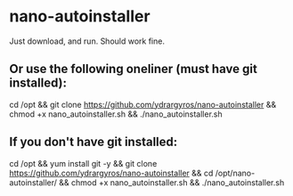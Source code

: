 # nano-autoinstaller
Just download, and run. Should work fine.

## Or use the following oneliner (must have git installed):
cd /opt && git clone https://github.com/ydrargyros/nano-autoinstaller && chmod +x nano_autoinstaller.sh && ./nano_autoinstaller.sh

## If you don't have git installed:
cd /opt && yum install git -y && git clone https://github.com/ydrargyros/nano-autoinstaller && cd /opt/nano-autoinstaller/ && chmod +x nano_autoinstaller.sh && ./nano_autoinstaller.sh
##
